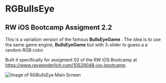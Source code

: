 # RGBullsEye
## RW iOS Bootcamp Assigment 2.2

This is a variation version of the famous **BullsEyeGame** . The idea is to use tha same game engine, **BullsEyeGame** but with 3-slider to guess a a random RGB color. 


Built it specifically for assigment 02 of the RW iOS Bootcamp at https://www.raywenderlich.com/10529048-ios-bootcamp.

![Image of RGBullsEye Main Screen](Screenshots/rgbbullseye-screen1.jpg)
